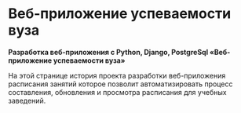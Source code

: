 # Веб-приложение успеваемости вуза

**Разработка веб-приложения с Python, Django, PostgreSql «Веб-приложение успеваемости вуза»**

На этой странице история проекта разработки веб-приложения расписания занятий которое позволит автоматизировать процесс составления, обновления и просмотра расписания для учебных заведений.

